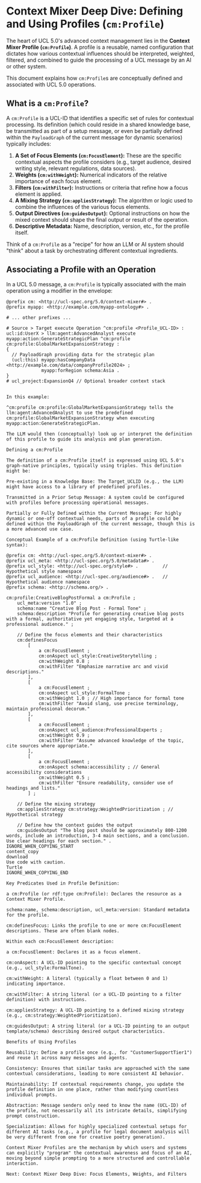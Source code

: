 # Context Mixer Deep Dive: Defining and Using Profiles (`cm:Profile`)

The heart of UCL 5.0's advanced context management lies in the **Context Mixer Profile (`cm:Profile`)**. A profile is a reusable, named configuration that dictates how various contextual influences should be interpreted, weighted, filtered, and combined to guide the processing of a UCL message by an AI or other system.

This document explains how `cm:Profile`s are conceptually defined and associated with UCL 5.0 operations.

## What is a `cm:Profile`?

A `cm:Profile` is a UCL-ID that identifies a specific set of rules for contextual processing. Its definition (which could reside in a shared knowledge base, be transmitted as part of a setup message, or even be partially defined within the `PayloadGraph` of the current message for dynamic scenarios) typically includes:

1.  **A Set of Focus Elements (`cm:FocusElement`):** These are the specific contextual aspects the profile considers (e.g., target audience, desired writing style, relevant regulations, data sources).
2.  **Weights (`cm:withWeight`):** Numerical indicators of the relative importance of each focus element.
3.  **Filters (`cm:withFilter`):** Instructions or criteria that refine how a focus element is applied.
4.  **A Mixing Strategy (`cm:appliesStrategy`):** The algorithm or logic used to combine the influences of the various focus elements.
5.  **Output Directives (`cm:guidesOutput`):** Optional instructions on how the mixed context should shape the final output or result of the operation.
6.  **Descriptive Metadata:** Name, description, version, etc., for the profile itself.

Think of a `cm:Profile` as a "recipe" for how an LLM or AI system should "think" about a task by orchestrating different contextual ingredients.

## Associating a Profile with an Operation

In a UCL 5.0 message, a `cm:Profile` is typically associated with the main operation using a modifier in the envelope:

```ucl
@prefix cm: <http://ucl-spec.org/5.0/context-mixer#> .
@prefix myapp: <http://example.com/myapp-ontology#> .

# ... other prefixes ...

# Source > Target execute Operation ^cm:profile <Profile_UCL-ID> :
ucl:id:UserX > llm:agent:AdvancedAnalyst execute myapp:action:GenerateStrategicPlan ^cm:profile cm:profile:GlobalMarketExpansionStrategy :
{
  // PayloadGraph providing data for the strategic plan
  (ucl:this) myapp:hasCompanyData <http://example.com/data/companyProfile2024> ;
             myapp:forRegion schema:Asia .
}
# ucl_project:ExpansionQ4 // Optional broader context stack


In this example:

^cm:profile cm:profile:GlobalMarketExpansionStrategy tells the llm:agent:AdvancedAnalyst to use the predefined cm:profile:GlobalMarketExpansionStrategy when executing myapp:action:GenerateStrategicPlan.

The LLM would then (conceptually) look up or interpret the definition of this profile to guide its analysis and plan generation.

Defining a cm:Profile

The definition of a cm:Profile itself is expressed using UCL 5.0's graph-native principles, typically using triples. This definition might be:

Pre-existing in a Knowledge Base: The Target_UCLID (e.g., the LLM) might have access to a library of predefined profiles.

Transmitted in a Prior Setup Message: A system could be configured with profiles before processing operational messages.

Partially or Fully Defined within the Current Message: For highly dynamic or one-off contextual needs, parts of a profile could be defined within the PayloadGraph of the current message, though this is a more advanced use case.

Conceptual Example of a cm:Profile Definition (using Turtle-like syntax):

@prefix cm: <http://ucl-spec.org/5.0/context-mixer#> .
@prefix ucl_meta: <http://ucl-spec.org/5.0/metadata#> .
@prefix ucl_style: <http://ucl-spec.org/style#> .         // Hypothetical style namespace
@prefix ucl_audience: <http://ucl-spec.org/audience#> .   // Hypothetical audience namespace
@prefix schema: <http://schema.org/> .

cm:profile:CreativeBlogPostFormal a cm:Profile ;
    ucl_meta:version "1.0" ;
    schema:name "Creative Blog Post - Formal Tone" ;
    schema:description "Profile for generating creative blog posts with a formal, authoritative yet engaging style, targeted at a professional audience." ;

    // Define the focus elements and their characteristics
    cm:definesFocus
        [
            a cm:FocusElement ;
            cm:onAspect ucl_style:CreativeStorytelling ;
            cm:withWeight 0.8 ;
            cm:withFilter "Emphasize narrative arc and vivid descriptions."
        ],
        [
            a cm:FocusElement ;
            cm:onAspect ucl_style:FormalTone ;
            cm:withWeight 1.0 ; // High importance for formal tone
            cm:withFilter "Avoid slang, use precise terminology, maintain professional decorum."
        ],
        [
            a cm:FocusElement ;
            cm:onAspect ucl_audience:ProfessionalExperts ;
            cm:withWeight 0.9 ;
            cm:withFilter "Assume advanced knowledge of the topic, cite sources where appropriate."
        ],
        [
            a cm:FocusElement ;
            cm:onAspect schema:accessibility ; // General accessibility considerations
            cm:withWeight 0.5 ;
            cm:withFilter "Ensure readability, consider use of headings and lists."
        ] ;

    // Define the mixing strategy
    cm:appliesStrategy cm:strategy:WeightedPrioritization ; // Hypothetical strategy

    // Define how the context guides the output
    cm:guidesOutput "The blog post should be approximately 800-1200 words, include an introduction, 3-4 main sections, and a conclusion. Use clear headings for each section." .
IGNORE_WHEN_COPYING_START
content_copy
download
Use code with caution.
Turtle
IGNORE_WHEN_COPYING_END

Key Predicates Used in Profile Definition:

a cm:Profile (or rdf:type cm:Profile): Declares the resource as a Context Mixer Profile.

schema:name, schema:description, ucl_meta:version: Standard metadata for the profile.

cm:definesFocus: Links the profile to one or more cm:FocusElement descriptions. These are often blank nodes.

Within each cm:FocusElement description:

a cm:FocusElement: Declares it as a focus element.

cm:onAspect: A UCL-ID pointing to the specific contextual concept (e.g., ucl_style:FormalTone).

cm:withWeight: A literal (typically a float between 0 and 1) indicating importance.

cm:withFilter: A string literal (or a UCL-ID pointing to a filter definition) with instructions.

cm:appliesStrategy: A UCL-ID pointing to a defined mixing strategy (e.g., cm:strategy:WeightedPrioritization).

cm:guidesOutput: A string literal (or a UCL-ID pointing to an output template/schema) describing desired output characteristics.

Benefits of Using Profiles

Reusability: Define a profile once (e.g., for "CustomerSupportTier1") and reuse it across many messages and agents.

Consistency: Ensures that similar tasks are approached with the same contextual considerations, leading to more consistent AI behavior.

Maintainability: If contextual requirements change, you update the profile definition in one place, rather than modifying countless individual prompts.

Abstraction: Message senders only need to know the name (UCL-ID) of the profile, not necessarily all its intricate details, simplifying prompt construction.

Specialization: Allows for highly specialized contextual setups for different AI tasks (e.g., a profile for legal document analysis will be very different from one for creative poetry generation).

Context Mixer Profiles are the mechanism by which users and systems can explicitly "program" the contextual awareness and focus of an AI, moving beyond simple prompting to a more structured and controllable interaction.

Next: Context Mixer Deep Dive: Focus Elements, Weights, and Filters

